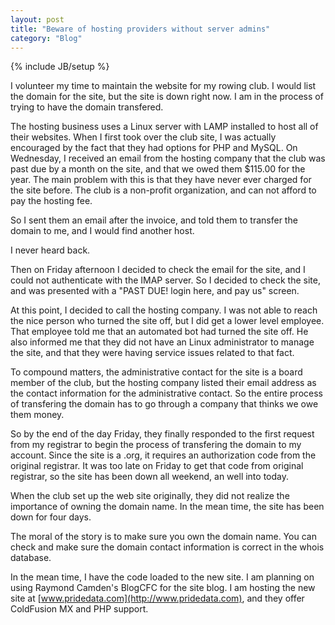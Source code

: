 ```yaml
---
layout: post
title: "Beware of hosting providers without server admins"
category: "Blog"
---
```

{% include JB/setup %}

I volunteer my time to maintain the website for my rowing club. I would list the domain for the site, but the site is down right now. I am in the process of trying to have the domain transfered.

The hosting business uses a Linux server with LAMP installed to host all of their websites. When I first took over the club site, I was actually encouraged by the fact that they had options for PHP and MySQL. On Wednesday, I received an email from the hosting company that the club was past due by a month on the site, and that we owed them $115.00 for the year. The main problem with this is that they have never ever charged for the site before. The club is a non-profit organization, and can not afford to pay the hosting fee. 

So I sent them an email after the invoice, and told them to transfer the domain to me, and I would find another host.

I never heard back.

Then on Friday afternoon I decided to check the email for the site, and I could not authenticate with the IMAP server. So I decided to check the site, and was presented with a "PAST DUE! login here, and pay us" screen.

At this point, I decided to call the hosting company. I was not able to reach the nice person who turned the site off, but I did get a lower level employee. That employee told me that an automated bot had turned the site off. He also informed me that they did not have an Linux administrator to manage the site, and that they were having service issues related to that fact.

To compound matters, the administrative contact for the site is a board member of the club, but the hosting company listed their email address as the contact information for the administrative contact. So the entire process of transfering the domain has to go through a company that thinks we owe them money.

So by the end of the day Friday, they finally responded to the first request from my registrar to begin the process of transfering the domain to my account. Since the site is a .org, it requires an authorization code from the original registrar. It was too late on Friday to get that code from original registrar, so the site has been down all weekend, an well into today.

When the club set up the web site originally, they did not realize the importance of owning the domain name. In the mean time, the site has been down for four days.

The moral of the story is to make sure you own the domain name. You can check and make sure the domain contact information is correct in the whois database. 

In the mean time, I have the code loaded to the new site. I am planning on using Raymond Camden's BlogCFC for the site blog. I am hosting the new site at [www.pridedata.com](http://www.pridedata.com), and they offer ColdFusion MX and PHP support.